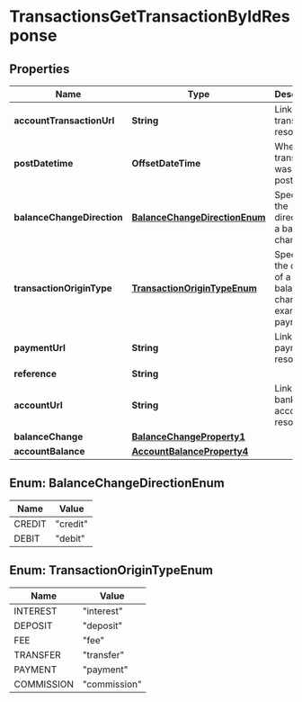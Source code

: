 

# TransactionsGetTransactionByIdResponse


## Properties

| Name | Type | Description | Notes |
|------------ | ------------- | ------------- | -------------|
|**accountTransactionUrl** | **String** | Link to the transaction resource. |  |
|**postDatetime** | **OffsetDateTime** | When the transaction was posted. |  |
|**balanceChangeDirection** | [**BalanceChangeDirectionEnum**](#BalanceChangeDirectionEnum) | Specifies the direction of a balance change. |  |
|**transactionOriginType** | [**TransactionOriginTypeEnum**](#TransactionOriginTypeEnum) | Specifies the origin of a balance change, for example a payment |  |
|**paymentUrl** | **String** | Link to the payment resource. |  [optional] |
|**reference** | **String** |  |  [optional] |
|**accountUrl** | **String** | Link to the bank account resource. |  |
|**balanceChange** | [**BalanceChangeProperty1**](BalanceChangeProperty1.md) |  |  |
|**accountBalance** | [**AccountBalanceProperty4**](AccountBalanceProperty4.md) |  |  |



## Enum: BalanceChangeDirectionEnum

| Name | Value |
|---- | -----|
| CREDIT | &quot;credit&quot; |
| DEBIT | &quot;debit&quot; |



## Enum: TransactionOriginTypeEnum

| Name | Value |
|---- | -----|
| INTEREST | &quot;interest&quot; |
| DEPOSIT | &quot;deposit&quot; |
| FEE | &quot;fee&quot; |
| TRANSFER | &quot;transfer&quot; |
| PAYMENT | &quot;payment&quot; |
| COMMISSION | &quot;commission&quot; |



